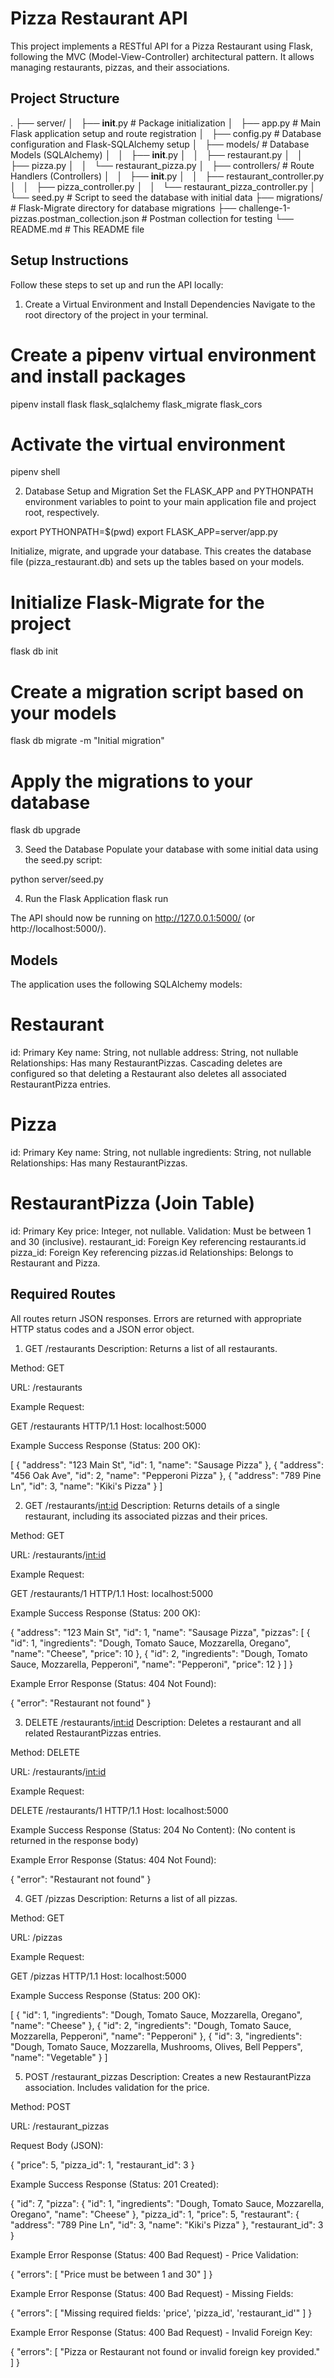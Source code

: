 # Pizza Restaurant API
This project implements a RESTful API for a Pizza Restaurant using Flask, following the MVC (Model-View-Controller) architectural pattern. It allows managing restaurants, pizzas, and their associations.

## Project Structure
.
├── server/
│   ├── __init__.py         # Package initialization
│   ├── app.py              # Main Flask application setup and route registration
│   ├── config.py           # Database configuration and Flask-SQLAlchemy setup
│   ├── models/             # Database Models (SQLAlchemy)
│   │   ├── __init__.py
│   │   ├── restaurant.py
│   │   ├── pizza.py
│   │   └── restaurant_pizza.py
│   ├── controllers/        # Route Handlers (Controllers)
│   │   ├── __init__.py
│   │   ├── restaurant_controller.py
│   │   ├── pizza_controller.py
│   │   └── restaurant_pizza_controller.py
│   └── seed.py             # Script to seed the database with initial data
├── migrations/             # Flask-Migrate directory for database migrations
├── challenge-1-pizzas.postman_collection.json # Postman collection for testing
└── README.md               # This README file


## Setup Instructions
Follow these steps to set up and run the API locally:

1. Create a Virtual Environment and Install Dependencies
Navigate to the root directory of the project in your terminal.

# Create a pipenv virtual environment and install packages
pipenv install flask flask_sqlalchemy flask_migrate flask_cors
# Activate the virtual environment
pipenv shell


2. Database Setup and Migration
Set the FLASK_APP and PYTHONPATH environment variables to point to your main application file and project root, respectively.

export PYTHONPATH=$(pwd)
export FLASK_APP=server/app.py


Initialize, migrate, and upgrade your database. This creates the database file (pizza_restaurant.db) and sets up the tables based on your models.

# Initialize Flask-Migrate for the project
flask db init
# Create a migration script based on your models
flask db migrate -m "Initial migration"
# Apply the migrations to your database
flask db upgrade

3. Seed the Database
Populate your database with some initial data using the seed.py script:

python server/seed.py

4. Run the Flask Application
flask run

The API should now be running on http://127.0.0.1:5000/ (or http://localhost:5000/).

## Models
The application uses the following SQLAlchemy models:

# Restaurant
id: Primary Key
name: String, not nullable
address: String, not nullable
Relationships: Has many RestaurantPizzas. Cascading deletes are configured so that deleting a Restaurant also deletes all associated RestaurantPizza entries.

# Pizza
id: Primary Key
name: String, not nullable
ingredients: String, not nullable
Relationships: Has many RestaurantPizzas.

# RestaurantPizza (Join Table)
id: Primary Key
price: Integer, not nullable.
Validation: Must be between 1 and 30 (inclusive).
restaurant_id: Foreign Key referencing restaurants.id
pizza_id: Foreign Key referencing pizzas.id
Relationships: Belongs to Restaurant and Pizza.

## Required Routes
All routes return JSON responses. Errors are returned with appropriate HTTP status codes and a JSON error object.

1. GET /restaurants
Description: Returns a list of all restaurants.

Method: GET

URL: /restaurants

Example Request:

GET /restaurants HTTP/1.1
Host: localhost:5000


Example Success Response (Status: 200 OK):

[
    {
        "address": "123 Main St",
        "id": 1,
        "name": "Sausage Pizza"
    },
    {
        "address": "456 Oak Ave",
        "id": 2,
        "name": "Pepperoni Pizza"
    },
    {
        "address": "789 Pine Ln",
        "id": 3,
        "name": "Kiki's Pizza"
    }
]


2. GET /restaurants/<int:id>
Description: Returns details of a single restaurant, including its associated pizzas and their prices.

Method: GET

URL: /restaurants/<int:id>

Example Request:

GET /restaurants/1 HTTP/1.1
Host: localhost:5000


Example Success Response (Status: 200 OK):

{
    "address": "123 Main St",
    "id": 1,
    "name": "Sausage Pizza",
    "pizzas": [
        {
            "id": 1,
            "ingredients": "Dough, Tomato Sauce, Mozzarella, Oregano",
            "name": "Cheese",
            "price": 10
        },
        {
            "id": 2,
            "ingredients": "Dough, Tomato Sauce, Mozzarella, Pepperoni",
            "name": "Pepperoni",
            "price": 12
        }
    ]
}


Example Error Response (Status: 404 Not Found):

{
    "error": "Restaurant not found"
}


3. DELETE /restaurants/<int:id>
Description: Deletes a restaurant and all related RestaurantPizzas entries.

Method: DELETE

URL: /restaurants/<int:id>

Example Request:

DELETE /restaurants/1 HTTP/1.1
Host: localhost:5000


Example Success Response (Status: 204 No Content):
(No content is returned in the response body)

Example Error Response (Status: 404 Not Found):

{
    "error": "Restaurant not found"
}


4. GET /pizzas
Description: Returns a list of all pizzas.

Method: GET

URL: /pizzas

Example Request:

GET /pizzas HTTP/1.1
Host: localhost:5000


Example Success Response (Status: 200 OK):

[
    {
        "id": 1,
        "ingredients": "Dough, Tomato Sauce, Mozzarella, Oregano",
        "name": "Cheese"
    },
    {
        "id": 2,
        "ingredients": "Dough, Tomato Sauce, Mozzarella, Pepperoni",
        "name": "Pepperoni"
    },
    {
        "id": 3,
        "ingredients": "Dough, Tomato Sauce, Mozzarella, Mushrooms, Olives, Bell Peppers",
        "name": "Vegetable"
    }
]


5. POST /restaurant_pizzas
Description: Creates a new RestaurantPizza association. Includes validation for the price.

Method: POST

URL: /restaurant_pizzas

Request Body (JSON):

{
    "price": 5,
    "pizza_id": 1,
    "restaurant_id": 3
}


Example Success Response (Status: 201 Created):

{
    "id": 7,
    "pizza": {
        "id": 1,
        "ingredients": "Dough, Tomato Sauce, Mozzarella, Oregano",
        "name": "Cheese"
    },
    "pizza_id": 1,
    "price": 5,
    "restaurant": {
        "address": "789 Pine Ln",
        "id": 3,
        "name": "Kiki's Pizza"
    },
    "restaurant_id": 3
}


Example Error Response (Status: 400 Bad Request) - Price Validation:

{
    "errors": [
        "Price must be between 1 and 30"
    ]
}


Example Error Response (Status: 400 Bad Request) - Missing Fields:

{
    "errors": [
        "Missing required fields: 'price', 'pizza_id', 'restaurant_id'"
    ]
}


Example Error Response (Status: 400 Bad Request) - Invalid Foreign Key:

{
    "errors": [
        "Pizza or Restaurant not found or invalid foreign key provided."
    ]
}
